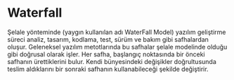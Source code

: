 # Waterfall
Şelale yönteminde (yaygın kullanılan adı WaterFall Model) yazılım geliştirme süreci analiz, tasarım, kodlama, test, sürüm ve bakım gibi safhalardan oluşur. Geleneksel yazılım metotlarında bu safhalar şelale modelinde olduğu gibi doğrusal olarak işler. Her safha, başlangıç noktasında bir önceki safhanın ürettiklerini bulur. Kendi bünyesindeki değişikler doğrultusunda teslim aldıklarını bir sonraki safhanın kullanabileceği şekilde değiştirir.
